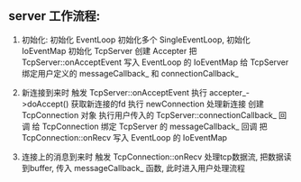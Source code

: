 ## server 工作流程: 

1. 初始化: 
  初始化 EventLoop
    初始化多个 SingleEventLoop, 初始化 IoEventMap
  初始化 TcpServer
    创建 Accepter
    把 TcpServer::onAcceptEvent 写入 EventLoop 的 IoEventMap
  给 TcpServer 绑定用户定义的 messageCallback_ 和 connectionCallback_

2. 新连接到来时
  触发 TcpServer::onAcceptEvent
    执行 accepter_->doAccept() 获取新连接的fd
    执行 newConnection 处理新连接
      创建 TcpConnection 对象
      执行用户传入的 TcpServer::connectionCallback_ 回调
      给 TcpConnection 绑定 TcpServer 的 messageCallback_ 回调
      把 TcpConnection::onRecv 写入 EventLoop 的 IoEventMap

3. 连接上的消息到来时
  触发 TcpConnection::onRecv
    处理tcp数据流, 把数据读到buffer, 传入 messageCallback_ 函数, 此时进入用户处理流程
